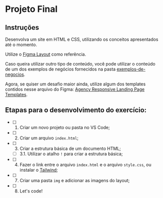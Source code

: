 # Projeto Final

## Instruções

Desenvolva um site em HTML e CSS, utilizando os conceitos apresentados até o momento.

Utilize o [Figma Layout](https://www.figma.com/file/9qtMwqFLMlC13hr9OBfIRp/curso-webdesign-projeto-final?type=design&node-id=0%3A1&mode=design&t=Um3r19TryzH8gtBh-1) como referência.

Caso queira utilizar outro tipo de conteúdo, você pode utilizar o conteúdo de um dos exemplos de negócios fornecidos na pasta [exemplos-de-negocios](exemplos-de-negocios/).

Agora, se quiser um desafio maior ainda, utilize algum dos templates contidos nesse arquivo do Figma: [Agency Responsive Landing Page Templates](https://www.figma.com/file/1uktlYppFTXNpEI9SRHN2x/Agency-Responsive-Landing-Page-Templates-I-Agencico-(Community)?type=design&node-id=0%3A1&mode=design&t=oLOIkbaacdg74NYJ-1).

## Etapas para o desenvolvimento do exercício:
- [ ] 1. Criar um novo projeto ou pasta no VS Code;
- [ ] 2. Criar um arquivo `index.html`;
- [ ] 3. Criar a estrutura básica de um documento HTML;
    - [ ] 3.1. Utilizar o atalho `!` para criar a estrutura básica;
- [ ] 4. Fazer o link entre o arquivo `index.html` e o arquivo `style.css`, ou instalar o [Tailwind](https://tailwindcss.com/docs/installation);
- [ ] 7. Criar uma pasta `img` e adicionar as imagens do layout;
- [ ] 8. Let's code!
